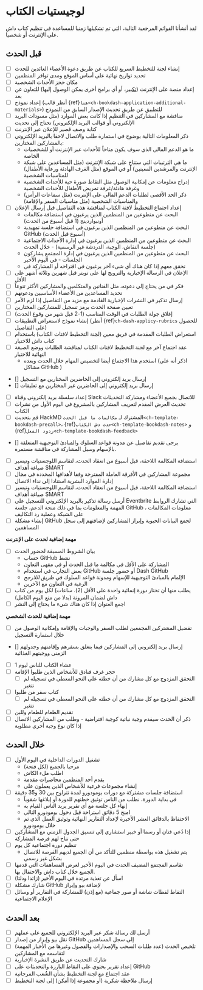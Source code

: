 # لوجيستيات الكتاب

لقد أنشأنا القوائم المرجعية التالية، التي تم تشكيلها زمنيا للمساعدة في تنظيم كتاب داش على الإنترنت أو شخصيا.

## قبل الحدث

- [ ] إنشاء لجنة للتخطيط السريع للكتاب عن طريق دعوة الأعضاء العائدين للحدث
- [ ] تحديد تواريخ نهائية على أساس الموقع ومدى توافر المنظمين
- [ ] مكان حجز الأحداث الشخصية
- [ ] إعداد منصة على الإنترنت ([تكبير](https://zoom.us/)، أو أي برامج أخرى يمكن الوصول إليها) للتعاون عن بعد
- [ ] إعداد نموذج (أنظر قالب {ref}`هنا<ch-bookdash-application-additional-materials>`) للتطبيق عن طريق تحديث الإصدار السابق من النموذج
- [ ] مناقشة مع المشاركين في التنظيم إذا كانت بعض الموارد (مثل مسودات البريد الإلكتروني أو قوالب البريد الإلكتروني) تحتاج إلى تحديث
- [ ] كتابة وصف قصير للإعلان عبر الإنترنت
- [ ] ذكر المعلومات التالية بوضوح في استمارة طلب والاتصال لاحقا بالبريد الإلكتروني بالمشاركين المختارين:
  * ما هو الدعم المالي الذي سوف يكون متاحاً للأحداث عبر الإنترنت أو للشخصيات الخاصة
  * ما هي الترتيبات التي ستتاح على شبكة الإنترنت (مثل المساعدين على شبكة الإنترنت والمرشدين المعينين) أو في الموقع (مثل الغرف الهادئة ورعاية الأطفال) للمناسبات الشخصية
  * إدراج معلومات عن إمكانية الوصول مثل التقاط صورة حية للأحداث الشخصية وغرفة هادئة/غرفة تمريض الأطفال للأحداث الشخصية
  * ذكر الحد الأقصى لطلبات الدعم المالي على الإنترنت (مثل سماعات الرأس) والمناسبات الشخصية (مثل مناسبات السفر والإقامة)
- [ ] إعداد اجتماع التخطيط لافتة الكتاب لمناقشة هذه التفاصيل قبل إرسال الإعلان
  * البحث عن متطوعين من المنظمين الذين يرغبون في استضافة مكالمات أونبواردينج (1 قبل أسبوع من الحدث)
  * البحث عن متطوعين من المنظمين الذين يرغبون في استضافة جلسة تمهيدية GitHub (أسبوع قبل الحدث)
  * البحث عن متطوعين من المنظمين الذين يرغبون في إدارة الأحداث الاجتماعية (جلسة النقاش، الوجبة، الدردشة غير الرسمية) - خلال الحدث
  * البحث عن متطوعين من المنظمين الذين يرغبون في إدارة المجتمع يشاركون الجلسات - في اليوم الأخير
  * تحقق معهم إذا كان هناك أي شيء آخر يرغبون في اقتراحه أو المشاركة في
- [ ] الإعلان في الرسالة الإخبارية والترويج لها على تويتر قبل شهرين وثلاثة أشهر على الأقل
- [ ] فكر في من يحتاج إلى دعوته، مثل الفنانين والمتكلمين والمشاركين الأكثر تنوعاً
- [ ] تحديد المساعدين من الأعضاء الأساسيين ودعوتهم
- [ ] إرسال تذكير في النشرات الإخبارية القادمة مع مزيد من التفاصيل إذا لزم الأمر
- [ ] تعيين صفحة الحدث برمز تسجيل للمشاركين المختارين
- [ ] إغلاق جولة الطلبات في الوقت المناسب (1-2 قبل شهر من وقوع الحدث)
- [ ] إنشاء نموذج لاستعراض التطبيقات (أنظر {ref}`ch-dash-applicy-rubrics` للحصول على التفاصيل)
- [ ] استعراض الطلبات المقدمة في فريق معين (لجنة التخطيط لافتات الكتاب) باستخدام كتاب داش للاختيار
- [ ] عقد اجتماع آخر مع لجنة التخطيط لافتات الكتاب لمناقشة الطلبات ووضع الصيغة النهائية للاختيار
  * استخدم هذا الاجتماع أيضا لتخصيص المهام خلال الحدث وبعده (اذكر أنه على مشاكل GitHub )
- [] إرسال بريد إلكتروني إلى الحاضرين المختارين مع التسجيل
- [] إرسال بريد إلكتروني إلى الحاضرين غير المختارين مع تعليقات
- [ ] إعداد سلسلة بريد إلكتروني وقناة Slack للاتصال بجميع الأعضاء ومشاركة التحديثات
- [ ] تحديث العرض المقدم لتعريف المشاركين بالمشروع في اليوم الأول من نشرات الكتاب
- [ ] قم بتحديث HackMD المشترك لـ `مكالمات ما قبل الحدث<ch-template-bookdash-precall>`، {ref}`حدث دش الكتاب<ch-template-bookdash-notes>` و {ref}`ردود الفعل<ch-template-bookdash-feedback>`
- [] يرجى تقديم تفاصيل عن مدونة قواعد السلوك والمبادئ التوجيهية المتعلقة بالإسهام وسبل المشاركة في مناقشة مستمرة.
- [ ] استضافة المكالمة اللاحقة، قبل أسبوع من انعقاد الحدث، لتقاسم اللوجستيات وتيسير صياغة أهداف SMART
- [ ] مجموعة المشاركين في الأفرقة العاملة المقترحة وفقا لأهدافها المحددة في مجال إدارة الموارد البشرية استنادا إلى نداء الاتصال
- [ ] استضافة المكالمة اللاحقة، قبل أسبوع من انعقاد الحدث، لتقاسم اللوجستيات وتيسير صياغة أهداف SMART
- [ ] أرسل رسالة تذكير بالبريد الإلكتروني للتسجيل على Eventbrite التي تشارك الروابط المهمة والمعلومات بما في ذلك منحة الدعم، جلسة GitHub ، معلومات المكالمات على الشبكة وعملية رد التكاليف
- [ ] إنشاء مشكلة GitHub لجمع البيانات الحيوية وإبراز المشاركين لإضافتهم إلى سجل المساهمين

**مهمة إضافية لحدث على الإنترنت**

- [ ] بيان الشروط المسبقة لحضور الحدث
  * حساب GitHub نشط
  * المشاركة على الأقل في مكالمة ما قبل الحدث أو في مقهى التعاون
  * بعض التجارب في استخدام GitHub أو حضور جلسة Dash GitHub
  * الإلمام بالمبادئ التوجيهية للإسهام ومدونة قواعد السلوك في _طريق اللارجح_
  * الرغبة في التعاون مع الآخرين
- [ ] يطلب منها أن تختار دورة إنمائية واحدة على الأقل (2). ساعات) لكل يوم من كتاب داش لضمان المرونة (بدلا من منع اليوم الكامل)
- [ ] اجمع العنوان إذا كان هناك شيء ما يحتاج إلى النشر

**مهمة إضافية للحدث الشخصي**

- [ ] تفضيل المشتركين المجمعين لطلب السفر والوجبات والإقامة وإمكانية الوصول من خلال استمارة التسجيل
- [] إرسال بريد إلكتروني إلى المشاركين فيما يتعلق بسفرهم وإقامتهم وجدولهم الزمني ووجبتهم الغذائية
- [ ] عشاء الكتاب للناس ليوم 1
- [ ] حجز غرف فنادق للأشخاص الذين طلبوا الإقامة
  - [ ] التحقق المزدوج مع كل مشارك من أن خطته على النحو المعطى في تسجيله لم تتغير
- [ ] كتاب سفر من طلبوا
  - [ ] التحقق المزدوج مع كل مشارك من أن خطته على النحو المعطى في تسجيله لم تتغير
- [ ] تقديم الطعام للطعام وللبن
- [ ] ذكر أن الحدث سيقدم وجبة نباتية كوجبة افتراضية - وطلب من المشاركين الاتصال إذا كان نوع وجبة أخرى مطلوبة

## خلال الحدث

- [ ] تشغيل الدورات الداخلية في اليوم الأول
  * مرحبا بالجميع (لكل فتحة)
  * اطلب ملء الكاش
  * يقدم أحد المنظمين محاضرات مقدمة
  * إنشاء مجموعات فرعية للأشخاص الذين يعملون على
- [ ] استضافة جلسات مشتركة مع دورات بومودورو لمدة تتراوح بين 30 و35 دقيقة
  * في بداية الدورة، نطلب من الناس توثيق خطتهم للدورة أو إبلاغها شفوياً
  * إنهاء كل جلسة مع أي تقرير يريد الناس القيام به
  * امنح 5 دقائق استراحة قبل دخول بومودورو التالي
  * الاحتفاظ بالدقائق العشر الأخيرة لإعداد التقارير النهائية وتوثيق العمل الذي تم خلال بومودورو
- [ ] إذا دُعي فنان أو رسما أو خبير استشاري إلى تنسيق الجدول الزمني مع المشاركين حتى تتاح لهم فرصة المشاركة
- [ ] تنظيم دورة اجتماعية كل يوم
  * يتم تشغيل هذه بواسطة منظمين للتأكد من أن الجميع لديهم الفرصة للاتصال بشكل غير رسمي
- [ ] تقاسم المجتمع المضيف الحدث في اليوم الأخير لعرض المساهمات التي قدمها الجميع خلال كتاب داش والاحتفال بها.
- [ ] اسأل عن تغذية مرتدة في اليوم الأخير (زائدا ودلتا)
- [ ] شارك مشكلة GitHub لإضافة بيو وإبراز
- [ ] التقاط لقطات شاشة أو صور جماعية (مع إذن) للمشاركة في التقارير أو وسائل الإعلام الاجتماعية

## بعد الحدث

- [ ] أرسل لك رسالة شكر عبر البريد الإلكتروني للجميع على عملهم
- [ ] نقل بيو وإبراز من إصدار GitHub إلى سجل المساهمين
- [ ] تلخيص الحدث (عدد طلبات السحب والإصدارات والفصول وغيرها من الأخبار المهمة) لتقاسمه مع المشاركين
- [ ] شارك التحديث عن طريق النشرة الإخبارية
- [ ] إعداد تقرير يحتوي على النقاط البارزة والتحديثات على GitHub
- [ ] عقد اجتماع مع لجنة التخطيط بشأن الشُعب المرجانية
- [ ] إرسال ملاحظة شكرية (أو مجموعة إذا أمكن) إلى لجنة التخطيط
